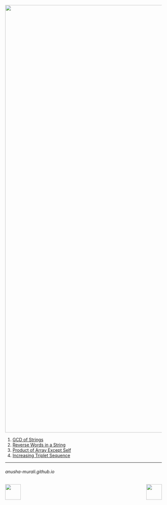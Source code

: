 <p align="center">
<img width="1375" alt="favorite_strings" src="https://github.com/user-attachments/assets/3e786471-5b2f-4883-aec1-c82214ec2536" />
</p>

1. [GCD of Strings](./gcd.md)
2. [Reverse Words in a String](./reverseWords.md)
3. [Product of Array Except Self](./arrayProduct.md)
4. [Increasing Triplet Sequence](./triplet.md)


* * *
###### anusha-murali.github.io


<img src="https://github.com/anusha-murali/anusha-murali.github.io/assets/111596338/639243aa-2857-4595-a65a-7852762bb002" width="50" height="50" align="left">

[<img src="https://github.com/user-attachments/assets/989cfb30-4fb8-40f8-a812-8a054869aa32" width="50" height="50" align="right">](../index.md)


